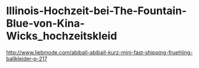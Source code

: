 Illinois-Hochzeit-bei-The-Fountain-Blue-von-Kina-Wicks_hochzeitskleid
=====================================================================

http://www.liebmode.com/abiball-abiball-kurz-mini-fast-shipping-fruehling-ballkleider-p-217
